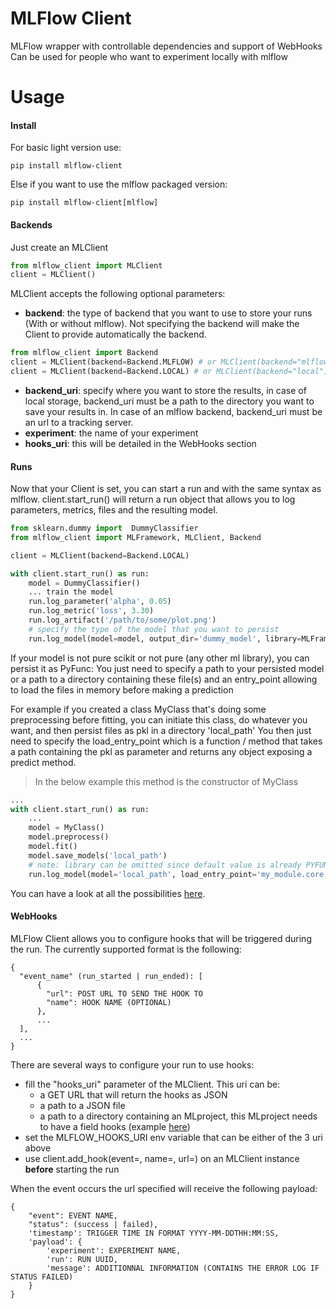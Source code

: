 # MLFlow Client
MLFlow wrapper with controllable dependencies and support of WebHooks 
Can be used for people who want to experiment locally with mlflow 
# Usage
#### Install
For basic light version use:
```
pip install mlflow-client
```
Else if you want to use the mlflow packaged version:
```
pip install mlflow-client[mlflow]
```
#### Backends
Just create an MLClient
```python
from mlflow_client import MLClient
client = MLClient()
```
MLClient accepts the following optional parameters:
- **backend**: the type of backend that you want to use to store your runs (With or without mlflow). Not specifying the backend will make the Client to provide automatically the backend.
```python
from mlflow_client import Backend
client = MLClient(backend=Backend.MLFLOW) # or MLClient(backend="mlflow")
client = MLClient(backend=Backend.LOCAL) # or MLClient(backend="local")
```
- **backend_uri**: specify where you want to store the results, in case of local storage, backend_uri must be a path to the directory you want to save your results in. In case of an mlflow backend, backend_uri must be an url to a tracking server. 
- **experiment**: the name of your experiment
- **hooks_uri**: this will be detailed in the WebHooks section

#### Runs
Now that your Client is set, you can start a run and with the same syntax as mlflow.
client.start_run() will return a run object that allows you to log parameters, metrics, files and the resulting model.
```python
from sklearn.dummy import  DummyClassifier
from mlflow_client import MLFramework, MLClient, Backend

client = MLClient(backend=Backend.LOCAL)

with client.start_run() as run:
    model = DummyClassifier()
    ... train the model
    run.log_parameter('alpha', 0.05)
    run.log_metric('loss', 3.30)
    run.log_artifact('/path/to/some/plot.png')
    # specify the type of the model that you want to persist
    run.log_model(model=model, output_dir='dummy_model', library=MLFramework.SCIKIT_LEARN)
```

If your model is not pure scikit or not pure (any other ml library), you can persist it as PyFunc:
You just need to specify a path to your persisted model or a path to a directory containing these file(s) and an entry_point allowing to load the files in memory before making a prediction

For example if you created a class MyClass that's doing some preprocessing before fitting, you can initiate this class, do whatever you want, and then persist files as pkl in a directory 'local_path'
You then just need to specify the load_entry_point which is a function / method that takes a path containing the pkl as parameter and returns any object exposing a predict method.

> In the below example this method is the constructor of MyClass
```python
... 
with client.start_run() as run:
    ...
    model = MyClass()
    model.preprocess()
    model.fit()
    model.save_models('local_path')
    # note: library can be omitted since default value is already PYFUNC
    run.log_model(model='local_path', load_entry_point='my_module.core.MyClass', library=MLFrameworks.PYFUNC)
```

You can have a look at all the possibilities [here](https://github.com/Tyrannas/mlflow_client/blob/master/experiments/main.py).

#### WebHooks
MLFlow Client allows you to configure hooks that will be triggered during the run. 
The currently supported format is the following:
```
{
  "event_name" (run_started | run_ended): [
      {
        "url": POST URL TO SEND THE HOOK TO
        "name": HOOK NAME (OPTIONAL)
      }, 
      ...
  ],
  ...
}
```
There are several ways to configure your run to use hooks:
- fill the "hooks_uri" parameter of the MLClient. This uri can be:
    - a GET URL that will return the hooks as JSON
    - a path to a JSON file
    - a path to a directory containing an MLproject, this MLproject needs to have a field hooks (example [here](https://github.com/Tyrannas/mlflow_client/blob/master/experiments/MLproject))
- set the MLFLOW_HOOKS_URI env variable that can be either of the 3 uri above
- use client.add_hook(event=, name=, url=) on an MLClient instance **before** starting the run

When the event occurs the url specified will receive the following payload: 
```
{
    "event": EVENT NAME,
    "status": (success | failed),
    'timestamp': TRIGGER TIME IN FORMAT YYYY-MM-DDTHH:MM:SS,
    'payload': {
        'experiment': EXPERIMENT NAME,
        'run': RUN UUID,
        'message': ADDITIONNAL INFORMATION (CONTAINS THE ERROR LOG IF STATUS FAILED)
    }
}
```
